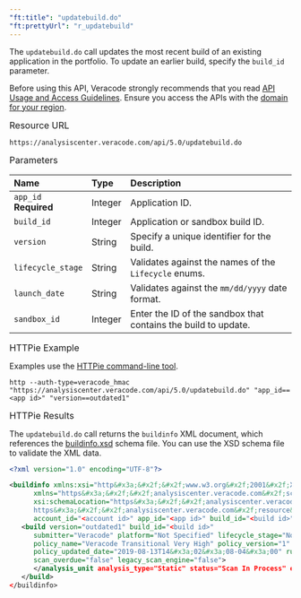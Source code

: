 ```yaml
---
"ft:title": "updatebuild.do"
"ft:prettyUrl": "r_updatebuild"
---
```

The `updatebuild.do` call updates the most recent build of an existing application in the portfolio. To update an earlier build, specify the `build_id` parameter.

Before using this API, Veracode strongly recommends that you read [API Usage and Access Guidelines](https://docs.veracode.com/r/c_API_usage_guidelines). Ensure you access the APIs with the [domain for your region](https://docs.veracode.com/r/Region_Domains_for_Veracode_APIs).

<p><span style="font-size: medium;">Resource URL</span></p>

`https://analysiscenter.veracode.com/api/5.0/updatebuild.do`

<p><span style="font-size: medium;">Parameters</span></p>

| Name                     | Type    | Description                                                    |
|:-------------------------|:--------|:---------------------------------------------------------------|
| `app_id`<br>**Required** | Integer | Application ID.                                                |
| `build_id`               | Integer | Application or sandbox build ID.                               |
| `version`                | String  | Specify a unique identifier for the build.                     |
| `lifecycle_stage`        | String  | Validates against the names of the `Lifecycle` enums.          |
| `launch_date`            | String  | Validates against the `mm/dd/yyyy` date format.                |
| `sandbox_id`             | Integer | Enter the ID of the sandbox that contains the build to update. |

<p><span style="font-size: medium;">HTTPie Example</span></p>

Examples use the [HTTPie command-line tool](https://docs.veracode.com/r/c_httpie_tool).

```shell
http --auth-type=veracode_hmac "https://analysiscenter.veracode.com/api/5.0/updatebuild.do" "app_id==<app id>" "version==outdated1"
```

<p><span style="font-size: medium;">HTTPie Results</span></p>

The `updatebuild.do` call returns the `buildinfo` XML document, which references the [buildinfo.xsd](https://analysiscenter.veracode.com/resource/4.0/buildinfo.xsd) schema file. You can use the XSD schema file to validate the XML data.

```xml
<?xml version="1.0" encoding="UTF-8"?>

<buildinfo xmlns:xsi="http&#x3a;&#x2f;&#x2f;www.w3.org&#x2f;2001&#x2f;XMLSchema-instance" 
      xmlns="https&#x3a;&#x2f;&#x2f;analysiscenter.veracode.com&#x2f;schema&#x2f;4.0&#x2f;buildinfo" 
      xsi:schemaLocation="https&#x3a;&#x2f;&#x2f;analysiscenter.veracode.com&#x2f;schema&#x2f;4.0&#x2f;buildinfo 
      https&#x3a;&#x2f;&#x2f;analysiscenter.veracode.com&#x2f;resource&#x2f;4.0&#x2f;buildinfo.xsd" buildinfo_version="1.5" 
      account_id="<account id>" app_id="<app id>" build_id="<build id>">
   <build version="outdated1" build_id="<build id>" 
      submitter="Veracode" platform="Not Specified" lifecycle_stage="Not Specified" results_ready="false" 
      policy_name="Veracode Transitional Very High" policy_version="1" policy_compliance_status="Not Assessed" 
      policy_updated_date="2019-08-13T14&#x3a;02&#x3a;08-04&#x3a;00" rules_status="Not Assessed" grace_period_expired="false" 
      scan_overdue="false" legacy_scan_engine="false">
      </analysis_unit analysis_type="Static" status="Scan In Process" eta_status="Under Investigation" engine_version="20190805180615"/>
   </build>
</buildinfo>
```


